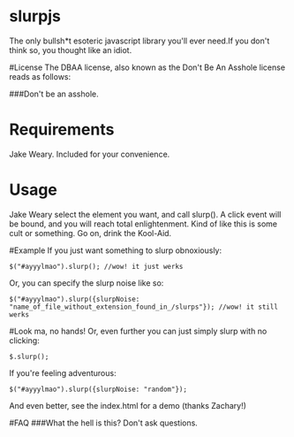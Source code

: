# slurpjs
The only bullsh*t esoteric javascript library you'll ever need.If you don't think so, you thought like an idiot.

#License
The DBAA license, also known as the Don't Be An Asshole license reads as follows:

###Don't be an asshole.

# Requirements
Jake Weary. Included for your convenience.

# Usage
Jake Weary select the element you want, and call slurp(). A click event will be bound, and you will reach total enlightenment. 
Kind of like this is some cult or something. Go on, drink the Kool-Aid.

#Example
If you just want something to slurp obnoxiously:
```
$("#ayyylmao").slurp(); //wow! it just werks
```
Or, you can specify the slurp noise like so:

```
$("#ayyylmao").slurp({slurpNoise: "name_of_file_without_extension_found_in_/slurps"}); //wow! it still werks
```

#Look ma, no hands!
Or, even further you can just simply slurp with no clicking:

```
$.slurp();
```

If you're feeling adventurous:
```
$("#ayyylmao").slurp({slurpNoise: "random"});
```

And even better, see the index.html for a demo (thanks Zachary!)

#FAQ
###What the hell is this?
Don't ask questions.

